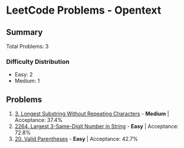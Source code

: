 # LeetCode Problems - Opentext

## Summary
Total Problems: 3

### Difficulty Distribution

- Easy: 2
- Medium: 1

## Problems

1. [3. Longest Substring Without Repeating Characters](https://leetcode.com/problems/longest-substring-without-repeating-characters/) - **Medium** | Acceptance: 37.4%
2. [2264. Largest 3-Same-Digit Number in String](https://leetcode.com/problems/largest-3-same-digit-number-in-string/) - **Easy** | Acceptance: 72.8%
3. [20. Valid Parentheses](https://leetcode.com/problems/valid-parentheses/) - **Easy** | Acceptance: 42.7%
